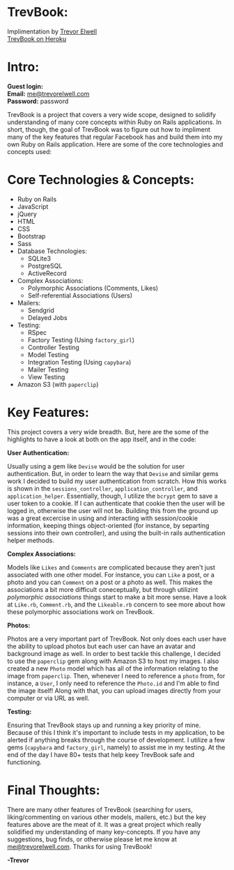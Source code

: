# TrevBook:

Implimentation by [Trevor Elwell](http://trevorelwell.me)<br>
[TrevBook on Heroku](http://trevbook.heroku.com)

# Intro:
**Guest login:**<br>
**Email:** me@trevorelwell.com<br>
**Password:** password<br>

TrevBook is a project that covers a very wide scope, designed to solidify understanding of many core concepts within Ruby on Rails applications. In short, though, the goal of TrevBook was to figure out how to impliment many of the key features that regular Facebook has and build them into my own Ruby on Rails application. Here are some of the core technologies and concepts used: 

# Core Technologies & Concepts:
* Ruby on Rails
* JavaScript
* jQuery
* HTML
* CSS
* Bootstrap
* Sass
* Database Technologies:
  * SQLite3
  * PostgreSQL
  * ActiveRecord
* Complex Associations: 
  * Polymorphic Associations (Comments, Likes)
  * Self-referential Associations (Users)
* Mailers:
  * Sendgrid
  * Delayed Jobs
* Testing: 
  * RSpec
  * Factory Testing (Using `factory_girl`)
  * Controller Testing
  * Model Testing
  * Integration Testing (Using `capybara`)
  * Mailer Testing
  * View Testing
* Amazon S3 (with `paperclip`)

# Key Features:
This project covers a very wide breadth. But, here are the some of the highlights to have a look at both on the app itself, and in the code: 

**User Authentication:**

Usually using a gem like `Devise` would be the solution for user authentication. But, in order to learn the way that `Devise` and similar gems work I decided to build my user authentication from scratch. How this works is shown in the `sessions_controller`, `application_controller`, and `application_helper`. Essentially, though, I utilize the `bcrypt` gem to save a user token to a cookie. If I can authenticate that cookie then the user will be logged in, otherwise the user will not be. Building this from the ground up was a great excercise in using and interacting with session/cookie information, keeping things object-oriented (for instance, by separting sessions into their own controller), and using the built-in rails authentication helper methods.

**Complex Associations:**

Models like `Likes` and `Comments` are complicated because they aren't just associated with one other model. For instance, you can `Like` a post, or a photo and you can `Comment` on a post or a photo as well. This makes the associations a bit more difficult coneceptually, but through utilizint *polymorphic associations* things start to make a bit more sense. Have a look at `Like.rb`, `Comment.rb`, and the `Likeable.rb` concern to see more about how these polymorphic associations work on TrevBook.


**Photos:**

Photos are a very important part of TrevBook. Not only does each user have the ability to upload photos but each user can have an avatar and background image as well. In order to best tackle this challenge, I decided to use the `paperclip` gem along with Amazon S3 to host my images. I also created a new `Photo` model which has all of the information relating to the image from `paperclip`. Then, whenever I need to reference a `photo` from, for instance, a `User`, I only need to reference the `Photo.id` and I'm able to find the image itself! Along with that, you can upload images directly from your computer or via URL as well.

**Testing:**

Ensuring that TrevBook stays up and running a key priority of mine. Because of this I think it's important to include tests in my application, to be alerted if anything breaks through the course of development. I utilize a few gems (`capybara` and `factory_girl`, namely) to assist me in my testing. At the end of the day I have 80+ tests that help keey TrevBook safe and functioning.

# Final Thoughts:
There are many other features of TrevBook (searching for users, liking/commenting on various other models, mailers, etc.) but the key features above are the meat of it. It was a great project which really solidified my understanding of many key-concepts. If you have any suggestions, bug finds, or otherwise please let me know at [me@trevorelwell.com](mailto:me@trevorelwell.com). Thanks for using TrevBook!

**-Trevor**